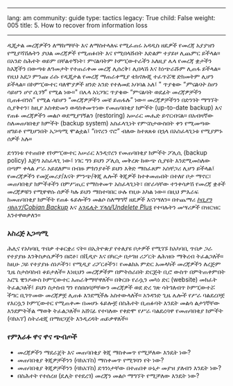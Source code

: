 

---

lang: am
community: guide
type: tactics
legacy: True
child: False
weight: 005
title: 5. How to recover from information loss

---

ዲጂታል መረጃዎችን ለማከማቸት እና ለማስተላለፍ የሚፈጠሩ አዳዲስ ዘዴዎች የመረጃ አያያዝን የሚያሻሽሉትን ያህል መረጃዎች የሚጠፉበት እና የሚበላሹበት እድልም ተያይዞ ሊጨምር ይችላል።  በአንድ ስሕተት ወይም በቸልተኝነት፣ ምናልባትም ኮምፒውተራችን አለዚያ ሌላ የመረጃ ቋታችን ከእጃችን በውጣቱ ለዓመታት የተጠራቀመ መረጃ ሊሰረቅ፣ ሊበላሽ እና ከነጭራሹም ሊጠፋ ይችላል። የዚህ አደጋ ምንጩ ራሱ የዲጂታል የመረጃ ማጠራቀሚያ ቴክኖሎጂ ተፈጥሯዊ ድክመትም ሊሆን ይችላል። በኮምፒውተር ባለሞያዎች ዘንድ አንድ የተለመደ አባባል አለ፤ &quot; ጥያቄው “*ምናልባት ከሆነ* ሳይሆን *ሆኖ ሲገኝ*” የሚል ነው።&quot; በሌላ አነጋገር ጥያቄው “ምናልባት ወደፊት መረጃዎቻችን ቢጠፉብንስ” የሚል ሳይሆን “መረጃዎቻችን መቼ ይጠፋሉ” ነው። መረጃዎቻችንን በድንገት ማግኘት ሲያቅተን፣ ከዚያ አስቀድመን ወዳስቀመጥነው የመጠባበቂያ ክምችት (up-to-date backup) እና የጠፉ መረጃዎችን መልሶ ወደሚያገኝልን (restoring) አሠራር መሔድ ይኖርብናል። በአብዛኛው ስለመጠባበቂያ ክምችት (backup system) አስፈላጊነት የምናስታውስበት ቀን የሚመጣው ዘግይቶ የሚሆንበት አጋጣሚ ሞልቷል፤ “በኖረን ኖሮ” ብለው ከተጸጸቱ በኋላ በአስፈላጊነቱ የሚያምኑ ሰዎች አሉ።

ደኅንነቱ የተጠበቀ የኮምፒውተር አሠራር እንዲኖረን የመጠባበቂያ ክምችት ፖሊሲ (backup policy) እጅግ አስፈላጊ ነው፤ ነገር ግን ይህን ፖሊሲ መቅረጽ ከውጭ ሲያዩት እንደሚመስለው በጣም ቀላል ሥራ አይደለም።  በብዙ ምክንያቶች ይህን እቅድ ማስፈጸም አስቸጋሪ ሊሆን ይችላል፤ የመረጃዎችን የመጀመሪያ/እናት ምንጭ/ቅጂ ሌሎች ቅጂዎች ከተቀመጡበት በተለየ ቦታ ማኖር፣ መጠባበቂያ ክምችቶችን በምሥጢር የማስቀመጥ አስፈላጊነት፣ በየራሳቸው ተንቀሳቃሽ የመረጃ ቋቶች መረጃዎቹን የሚዋዋሱ ሰዎች ካሉ ይህን ማስተባበር ሁሉ የዚሁ አካል ነው። በዚህ ምእራፍ ከመጠባበቂያ ክምችት  የጠፉ ፋይሎችን መልሶ ስለማግኛ ዘዴዎች እናነሣለን። በተጨማሪ  [*ኮቢያን ባክአፕ/Cobian Backup*](/am/glossary#Cobian_Backup) እና  [*አንዴሊት ፕላስ/Undelete Plus*](/am/glossary#Undelete_Plus) የተባሉትን መሣሪዎች በዝርዝር እንተዋወቃለን።


### አስረጅ አጋጣሚ ###


<div class="background" markdown="1">
ሕሊና የአካባቢ ጥበቃ ተቆርቋሪ ናት። በኢትዮጵያ የተለያዩ ቦታዎች የሚገኙ ከአካባቢ ጥበቃ ጋራ የተያያዙ እንቅስቃሴዎችን በፎቶ፣ በቪዲዮ እና በካርታ በታገዘ ሪፖርት ለሕዝቡ ማቅረብ ትፈልጋለች። ከዚሁ ጋይ የተያያዙ ሰነዶችን፣ የሚዲያ ሪፖርቶችን፣ የመልክአ ምድር አመላካች መረጃዎችን ለረጅም ጊዜ ስታሰባስብ ቆይታለች። እነዚህን መረጃዎችም በምትሰራበት ድርጅት ቢሮ ውስጥ በምትጠቀምበት አሮጌ ዊንዶውስ ኮምፒውተር አጠራቅማቸዋለች። በቅርቡ የራሷን መካነ ድር (website) መክፈት ትፈልጋለች፤ ይህን ስታስብ ግን የሰበሰባቻቸውን መረጃዎች ወደ ድረ ገጽ ሳትገለብጥ ኮምፒውተሯ ችግር ቢገጥመው መረጃዎቿ ሊጠፉ እንደሚችሉ አስተውላለች። አንዳንድ ጊዜ ሌሎች የሥራ ባልደረቦቿ የእርሷን ኮምፒውተር የሚጠቀሙ በመሆኑ ፋይሎቿ በስሕተት ቢጠፉባት እንዴት መልሳ ልታገኛቸው እንደምትችል ማወቅ ትፈልጋለች። አሸናፊ የተባለው የቀድሞ የሥራ ባልደረባዋ የመጠባበቂያ ክምችት (ባክአፕ) ስትራቴጂ በማዘጋጀት እንዲረዳት ጠይቃዋለች።            
</div>



### የምእራፉ ዋና ዋና ጭብጦች ###

- መረጃዎችን ማደራጀት እና መጠባበቂያ ቅጂ ማስቀመጥ የሚቻለው እንዴት ነው?
- መጠባበቂያ ቅጂዎቻችንን (ባክአፕስ) ማስቀመጥ የሚገባን የት ነው?
- መጠባበቂያ ቅጂዎቻችንን (ባክአፕስ) ደኅንነታቸው በተጠበቀ ሁኔታ መያዝ ያለብን እንዴት ነው?
-	በስሕተት የተሰረዘ (ዴሊት የተደረገ) መረጃን መልሶ ማግኘት የሚቻለው እንዴት ነው?

